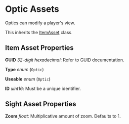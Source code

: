 Optic Assets
============

Optics can modify a player's view.

This inherits the [ItemAsset](/ItemAsset/README.md) class.

Item Asset Properties
---------------------

**GUID** *32-digit hexadecimal*: Refer to [GUID](/GUID.md) documentation.

**Type** *enum* (`Optic`)

**Useable** *enum* (`Optic`)

**ID** *uint16*: Must be a unique identifier.

Sight Asset Properties
----------------------

**Zoom** *float*: Multiplicative amount of zoom. Defaults to 1.
